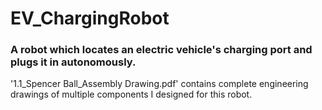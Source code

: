 # EV_ChargingRobot
### A robot which locates an electric vehicle's charging port and plugs it in autonomously.

'1.1_Spencer Ball_Assembly Drawing.pdf' contains complete engineering drawings of multiple components I designed for this robot.
